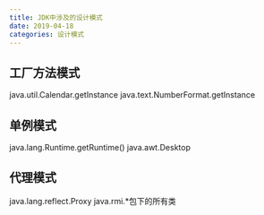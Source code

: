 ```yaml
---
title: JDK中涉及的设计模式
date: 2019-04-18
categories: 设计模式
---
```


## 工厂方法模式
java.util.Calendar.getInstance
java.text.NumberFormat.getInstance

## 单例模式
java.lang.Runtime.getRuntime()
java.awt.Desktop

## 代理模式
java.lang.reflect.Proxy
java.rmi.*包下的所有类
